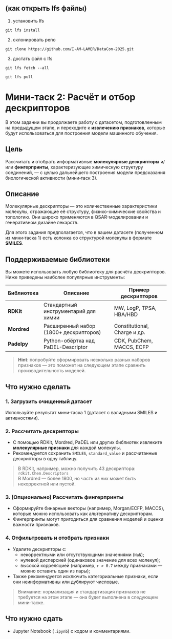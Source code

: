 ## (как открыть lfs файлы)

1. установить lfs

`git lfs install`

2. склонировать репо

`git clone https://github.com/I-AM-LAMER/DataCon-2025.git`

3. достать файл с lfs 

`git lfs fetch --all`

`git lfs pull`

# Мини‑таск 2: Расчёт и отбор дескрипторов

В этом задании вы продолжаете работу с датасетом, подготовленным на предыдущем этапе, и переходите к **извлечению признаков**, которые будут использоваться для построения модели машинного обучения.

## Цель

Рассчитать и отобрать информативные **молекулярные дескрипторы** и/или **фингерпринты**, характеризующие химическую структуру соединений, — с целью дальнейшего построения модели предсказания биологической активности (мини‑таск 3).


## Описание

Молекулярные дескрипторы — это количественные характеристики молекулы, отражающие её структуру, физико-химические свойства и топологию. Они широко применяются в QSAR-моделировании и генеративном дизайне лекарств.

Для этого задания предполагается, что в вашем датасете (полученном из мини‑таска 1) есть колонка со структурой молекулы в формате **SMILES**.



## Поддерживаемые библиотеки

Вы можете использовать любую библиотеку для расчёта дескрипторов. Ниже приведены наиболее популярные инструменты:


| Библиотека     | Описание                                  | Пример дескрипторов           |
| -------------- | ----------------------------------------- | ----------------------------- |
| **RDKit**      | Стандартный инструментарий для химии      | MW, LogP, TPSA, HBA/HBD       |
| **Mordred**    | Расширенный набор (1800+ дескрипторов)    | Constitutional, Charge и др.  |
| **Padelpy**    | Python-обёртка над PaDEL-Descriptor       | CDK, PubChem, MACCS, ECFP     |

>  **Hint**: попробуйте сформировать несколько разных наборов признаков — это поможет на следующем этапе сравнить производительность моделей.



## Что нужно сделать

### 1. Загрузить очищенный датасет

Используйте результат мини‑таска 1 (датасет с валидными SMILES и активностями).

### 2. Рассчитать дескрипторы

- С помощью RDKit, Mordred, PaDEL или других библиотек извлеките **молекулярные признаки** для каждой молекулы.
- Рекомендуется сохранить `SMILES`, `standard_value` и рассчитанные дескрипторы в одну таблицу.

> В RDKit, например, можно получить 43 дескриптора:
> `rdkit.Chem.Descriptors`  
> В Mordred — более 1800, но часть из них может быть некорректной или пустой.

### 3. (Опционально) Рассчитать фингерпринты

- Сформируйте бинарные векторы (например, Morgan/ECFP, MACCS), которые можно использовать как альтернативу дескрипторам.
- Фингерпринты могут пригодиться для сравнения моделей и оценки важности признаков.

### 4. Отфильтровать и отобрать признаки

- Удалите дескрипторы с:
  - некорректными или отсутствующими значениями (`NaN`);
  - нулевой дисперсией (одинаковое значение для всех молекул);
  - высокой корреляцией (например, `r > 0.7` между признаками — можно оставить один из пары);
- Также рекомендуется исключить категориальные признаки, если они неинформативны или дублируют числовые.

>  Внимание: нормализация и стандартизация признаков не требуется на этом этапе — она будет выполнена в следующем мини‑таске.



## Что нужно сдать

- Jupyter Notebook (`.ipynb`) с кодом и комментариями.